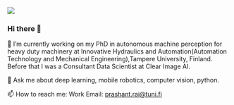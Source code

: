 ![](https://komarev.com/ghpvc/?username=pkraison)
### Hi there 👋

 🔭 I’m currently working on my PhD in autonomous machine perception for heavy duty machinery at Innovative Hydraulics and Automation(Automation Technology and Mechanical Engineering),Tampere University, Finland. Before that I was a Consultant Data Scientist at Clear Image AI.
 
 💬 Ask me about deep learning, mobile robotics, computer vision, python.
 
 📫 How to reach me: 
 Work Email: prashant.rai@tuni.fi
 
<!-- 👯 I’m looking to collaborate on 
- 🤔 I’m looking for help with ...
-  ...
- 😄 Pronouns: ...
- ⚡ Fun fact: ...
-->
